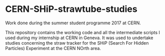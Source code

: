 # CERN-SHiP-strawtube-studies

Work done during the summer student programme 2017 at CERN. 

This repository contains the working code and all the intermediate scripts I used during my internship at CERN in Geneva.
It was used to undertake studies concerning the straw tracker for the SHiP (Search For Hidden Particles) Experiment at the CERN NOrth area.
